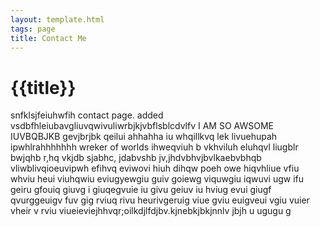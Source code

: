 ```yaml
---
layout: template.html
tags: page
title: Contact Me
---
```


# {{title}} 
snfklsjfeiuhwfih contact page. 
added vsdbfhleiubavgliuvqwivuliwrbjkjvbflsblcdvlfv I AM SO AWSOME IUVBQBJKB gevjbrjbk qeilui ahhahha iu whqillkvq lek livuehupah ipwhlrahhhhhhh wreker of worlds ihweqviuh b  vkhviluh eluhqvl liugblr bwjqhb r,hq vkjdb sjabhc, jdabvshb jv,jhdvbhvjbvlkaebvbhqb vliwblivqioeuvipwh efihvq eviwovi hiuh dihqw poeh  owe hiqvhliue vfiu whviu heui viuhqwiu eviugyewgiu guiv goiewg viquwgiu iqwuvi ugw     ifu geiru gfouiq giuvg i giuqegvuie iu givu geiuv iu hviug evui giugf qvurggeuigv fuv gig rviuq rivu heurivgeruig viue gviu euigveui vgiu vuier vheir v rviu viueieviejhhvqr;oilkdjlfdjbv.kjnebkjbkjnnlv  jbjh   u ugugu g